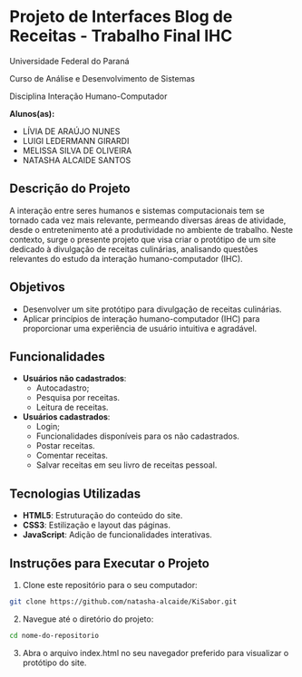 # Projeto de Interfaces Blog de Receitas - Trabalho Final IHC

Universidade Federal do Paraná

Curso de Análise e Desenvolvimento de Sistemas

Disciplina Interação Humano-Computador

**Alunos(as):**
- LÍVIA DE ARAÚJO NUNES
- LUIGI LEDERMANN GIRARDI 
- MELISSA SILVA DE OLIVEIRA
- NATASHA ALCAIDE SANTOS

## Descrição do Projeto

A interação entre seres humanos e sistemas computacionais tem se tornado cada vez mais relevante, permeando diversas áreas de atividade, desde o entretenimento até a produtividade no ambiente de trabalho. Neste contexto, surge o presente projeto que visa criar o protótipo de um site dedicado à divulgação de receitas culinárias, analisando questões relevantes do estudo da interação humano-computador (IHC).

## Objetivos

- Desenvolver um site protótipo para divulgação de receitas culinárias.
- Aplicar princípios de interação humano-computador (IHC) para proporcionar uma experiência de usuário intuitiva e agradável.

## Funcionalidades
- **Usuários não cadastrados**:
  - Autocadastro;
  - Pesquisa por receitas.
  - Leitura de receitas.
- **Usuários cadastrados**: 
  - Login;
  - Funcionalidades disponíveis para os não cadastrados.
  - Postar receitas.
  - Comentar receitas.
  - Salvar receitas em seu livro de receitas pessoal.

## Tecnologias Utilizadas
- **HTML5**: Estruturação do conteúdo do site.
- **CSS3**: Estilização e layout das páginas.
- **JavaScript**: Adição de funcionalidades interativas.

## Instruções para Executar o Projeto

1. Clone este repositório para o seu computador:

```sh 
git clone https://github.com/natasha-alcaide/KiSabor.git
```

2. Navegue até o diretório do projeto:

```sh 
cd nome-do-repositorio
```

3. Abra o arquivo index.html no seu navegador preferido para visualizar o protótipo do site.

